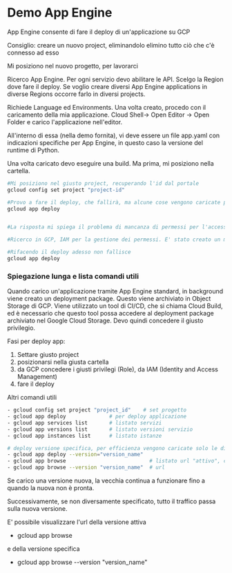 # Demo App Engine

App Engine consente di fare il deploy di un'applicazione su GCP

Consiglio: creare un nuovo project, eliminandolo elimino tutto ciò che c'è connesso ad esso

Mi posiziono nel nuovo progetto, per lavorarci

Ricerco App Engine. Per ogni servizio devo abilitare le API.
Scelgo la Region dove fare il deploy. Se voglio creare diversi App Engine applications in diverse Regions occorre farlo in diversi projects.

Richiede Language ed Environments.
Una volta creato, procedo con il caricamento della mia applicazione. Cloud Shell-> Open Editor -> Open Folder e carico l'applicazione nell'editor.

All'interno di essa (nella demo fornita), vi deve essere un file app.yaml con indicazioni specifiche per App Engine, in questo caso la versione del runtime di Python.

Una volta caricato devo eseguire una build. Ma prima, mi posiziono nella cartella.

```bash
#Mi posiziono nel giusto project, recuperando l'id dal portale
gcloud config set project "project-id"

#Provo a fare il deploy, che fallirà, ma alcune cose vengono caricate per efficienza
gcloud app deploy


#La risposta mi spiega il problema di mancanza di permessi per l'accesso al bucket dello storage su GCP

#Ricerco in GCP, IAM per la gestione dei permessi. E' stato creato un membro in automatico al quale devo concedere il Role: Storage Object Viewer

#Rifacendo il deploy adesso non fallisce
gcloud app deploy

```

### Spiegazione lunga e lista comandi utili
Quando carico un'applicazione tramite App Engine standard, in background viene creato un deployment package. Questo viene archiviato in Object Storage di GCP. Viene utilizzato un tool di CI/CD, che si chiama Cloud Build, ed è necessario che questo tool possa accedere al deployment package archiviato nel Google Cloud Storage. Devo quindi concedere il giusto privilegio. 

Fasi per deploy app:
1. Settare giusto project
2. posizionarsi nella giusta cartella
3. da GCP concedere i giusti privilegi (Role), da IAM (Identity and Access Management)
4. fare il deploy

Altri comandi utili
```bash
- gcloud config set project "project_id"    # set progetto
- gcloud app deploy              # per deploy applicazione 
- gcloud app services list       # listato servizi
- gcloud app versions list       # listato versioni servizio
- gcloud app instances list      # listato istanze

# deploy versione specifica, per efficienza vengono caricate solo le differenze
- gcloud app deploy --version="version_name"  
- gcloud app browse                           # listato url "attivo", che eroga
- gcloud app browse --version "version_name"  # url 

```

Se carico una versione nuova, la vecchia continua a funzionare fino a quando la nuova non è pronta. 

Successivamente, se non diversamente specificato, tutto il traffico passa sulla nuova versione.

E' possibile visualizzare l'url della versione attiva 
- gcloud app browse                           

e della versione specifica 
- gcloud app browse --version "version_name"  




